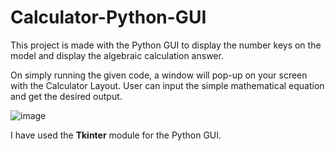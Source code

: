 # Calculator-Python-GUI
This project is made with the Python GUI to display the number keys on the model and display the algebraic calculation answer. 

On simply running the given code, a window will pop-up on your screen with the Calculator Layout.
User can input the simple mathematical equation and get the desired output.

![image](https://user-images.githubusercontent.com/60111945/170981185-a30be07a-838c-4e9e-a48f-0796e8b4d950.png)


I have used the **Tkinter** module for the Python GUI.
